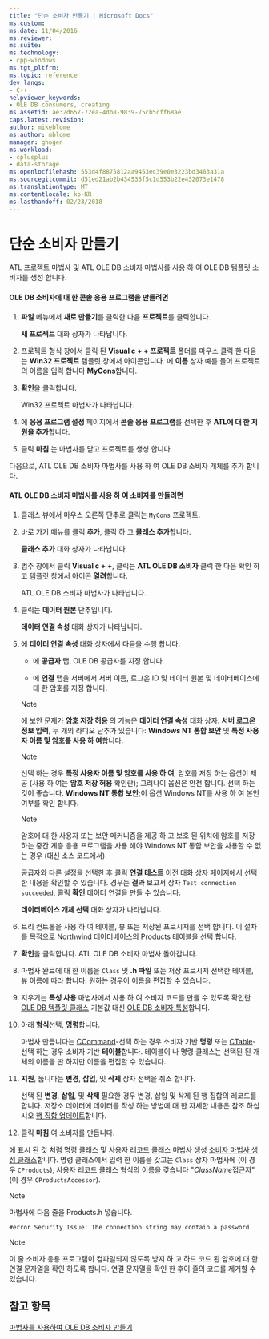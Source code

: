 ```yaml
---
title: "단순 소비자 만들기 | Microsoft Docs"
ms.custom: 
ms.date: 11/04/2016
ms.reviewer: 
ms.suite: 
ms.technology:
- cpp-windows
ms.tgt_pltfrm: 
ms.topic: reference
dev_langs:
- C++
helpviewer_keywords:
- OLE DB consumers, creating
ms.assetid: ae32d657-72ea-4db8-9839-75cb5cff68ae
caps.latest.revision: 
author: mikeblome
ms.author: mblome
manager: ghogen
ms.workload:
- cplusplus
- data-storage
ms.openlocfilehash: 553d4f8875812aa9453ec39e0e3223bd3463a31a
ms.sourcegitcommit: d51ed21ab2b434535f5c1d553b22e432073e1478
ms.translationtype: MT
ms.contentlocale: ko-KR
ms.lasthandoff: 02/23/2018
---
```

# <a name="creating-a-simple-consumer"></a>단순 소비자 만들기
ATL 프로젝트 마법사 및 ATL OLE DB 소비자 마법사를 사용 하 여 OLE DB 템플릿 소비자를 생성 합니다.  
  
#### <a name="to-create-a-console-application-for-an-ole-db-consumer"></a>OLE DB 소비자에 대 한 콘솔 응용 프로그램을 만들려면  
  
1.  **파일** 메뉴에서 **새로 만들기**를 클릭한 다음 **프로젝트**를 클릭합니다.  
  
     **새 프로젝트** 대화 상자가 나타납니다.  
  
2.  프로젝트 형식 창에서 클릭 된 **Visual c + + 프로젝트** 폴더를 마우스 클릭 한 다음는 **Win32 프로젝트** 템플릿 창에서 아이콘입니다. 에 **이름** 상자 예를 들어 프로젝트의 이름을 입력 합니다 **MyCons**합니다.  
  
3.  **확인**을 클릭합니다.  
  
     Win32 프로젝트 마법사가 나타납니다.  
  
4.  에 **응용 프로그램 설정** 페이지에서 **콘솔 응용 프로그램**를 선택한 후 **ATL에 대 한 지원을 추가**합니다.  
  
5.  클릭 **마침** 는 마법사를 닫고 프로젝트를 생성 합니다.  
  
 다음으로, ATL OLE DB 소비자 마법사를 사용 하 여 OLE DB 소비자 개체를 추가 합니다.  
  
#### <a name="to-create-a-consumer-with-the-atl-ole-db-consumer-wizard"></a>ATL OLE DB 소비자 마법사를 사용 하 여 소비자를 만들려면  
  
1.  클래스 뷰에서 마우스 오른쪽 단추로 클릭는 `MyCons` 프로젝트.  
  
2.  바로 가기 메뉴를 클릭 **추가**, 클릭 하 고 **클래스 추가**합니다.  
  
     **클래스 추가** 대화 상자가 나타납니다.  
  
3.  범주 창에서 클릭 **Visual c + +**, 클릭는 **ATL OLE DB 소비자** 클릭 한 다음 확인 하 고 템플릿 창에서 아이콘 **열려**합니다.  
  
     ATL OLE DB 소비자 마법사가 나타납니다.  
  
4.  클릭는 **데이터 원본** 단추입니다.  
  
     **데이터 연결 속성** 대화 상자가 나타납니다.  
  
5.  에 **데이터 연결 속성** 대화 상자에서 다음을 수행 합니다.  
  
    -   에 **공급자** 탭, OLE DB 공급자를 지정 합니다.  
  
    -   에 **연결** 탭을 서버에서 서버 이름, 로그온 ID 및 데이터 원본 및 데이터베이스에 대 한 암호를 지정 합니다.  
  
    > [!NOTE]
    >  에 보안 문제가 **암호 저장 허용** 의 기능은 **데이터 연결 속성** 대화 상자. **서버 로그온 정보 입력**, 두 개의 라디오 단추가 있습니다: **Windows NT 통합 보안** 및 **특정 사용자 이름 및 암호를 사용 하 여**합니다.  
  
    > [!NOTE]
    >  선택 하는 경우 **특정 사용자 이름 및 암호를 사용 하 여**, 암호를 저장 하는 옵션이 제공 (사용 하 여는 **암호 저장 허용** 확인란); 그러나이 옵션은 안전 합니다. 선택 하는 것이 좋습니다. **Windows NT 통합 보안**;이 옵션 Windows NT를 사용 하 여 본인 여부를 확인 합니다.  
  
    > [!NOTE]
    >  암호에 대 한 사용자 또는 보안 메커니즘을 제공 하 고 보호 된 위치에 암호를 저장 하는 중간 계층 응용 프로그램을 사용 해야 Windows NT 통합 보안을 사용할 수 없는 경우 (대신 소스 코드에서).  
  
     공급자와 다른 설정을 선택한 후 클릭 **연결 테스트** 이전 대화 상자 페이지에서 선택한 내용을 확인할 수 있습니다. 경우는 **결과** 보고서 상자 `Test connection succeeded`, 클릭 **확인** 데이터 연결을 만들 수 있습니다.  
  
     **데이터베이스 개체 선택** 대화 상자가 나타납니다.  
  
6.  트리 컨트롤을 사용 하 여 테이블, 뷰 또는 저장된 프로시저를 선택 합니다. 이 절차를 목적으로 Northwind 데이터베이스의 Products 테이블을 선택 합니다.  
  
7.  **확인**을 클릭합니다. ATL OLE DB 소비자 마법사 돌아갑니다.  
  
8.  마법사 완료에 대 한 이름을 `Class` 및 **.h 파일** 또는 저장 프로시저 선택한 테이블, 뷰 이름에 따라 합니다. 원하는 경우이 이름을 편집할 수 있습니다.  
  
9. 지우기는 **특성 사용** 마법사에서 사용 하 여 소비자 코드를 만들 수 있도록 확인란 [OLE DB 템플릿 클래스](../../data/oledb/ole-db-consumer-templates-reference.md) 기본값 대신 [OLE DB 소비자 특성](../../windows/ole-db-consumer-attributes.md)합니다.  
  
10. 아래 **형식**선택, **명령**합니다.  
  
     마법사 만듭니다는 [CCommand](../../data/oledb/ccommand-class.md)-선택 하는 경우 소비자 기반 **명령** 또는 [CTable](../../data/oledb/ctable-class.md)-선택 하는 경우 소비자 기반 **테이블**합니다. 테이블이 나 명령 클래스는 선택된 된 개체의 이름을 딴 하지만 이름을 편집할 수 있습니다.  
  
11. **지원**, 둡니다는 **변경**, **삽입**, 및 **삭제** 상자 선택을 취소 합니다.  
  
     선택 된 **변경**, **삽입**, 및 **삭제** 필요한 경우 변경, 삽입 및 삭제 된 행 집합의 레코드를 합니다. 저장소 데이터에 데이터를 작성 하는 방법에 대 한 자세한 내용은 참조 하십시오 [행 집합 업데이트](../../data/oledb/updating-rowsets.md)합니다.  
  
12. 클릭 **마침** 여 소비자를 만듭니다.  
  
 에 표시 된 것 처럼 명령 클래스 및 사용자 레코드 클래스 마법사 생성 [소비자 마법사 생성 클래스](../../data/oledb/consumer-wizard-generated-classes.md)합니다. 명령 클래스에서 입력 한 이름을 갖고는 `Class` 상자 마법사에 (이 경우 `CProducts`), 사용자 레코드 클래스 형식의 이름을 갖습니다 "*ClassName*접근자" (이 경우 `CProductsAccessor`).  
  
> [!NOTE]
>  마법사에 다음 줄을 Products.h 넣습니다.  
  
```  
#error Security Issue: The connection string may contain a password  
```  
  
> [!NOTE]
>  이 줄 소비자 응용 프로그램이 컴파일되지 않도록 방지 하 고 하드 코드 된 암호에 대 한 연결 문자열을 확인 하도록 합니다. 연결 문자열을 확인 한 후이 줄의 코드를 제거할 수 있습니다.  
  
## <a name="see-also"></a>참고 항목  
 [마법사를 사용하여 OLE DB 소비자 만들기](../../data/oledb/creating-an-ole-db-consumer-using-a-wizard.md)